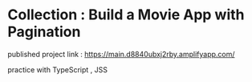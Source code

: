 # Collection : Build a Movie App with Pagination

published project link : https://main.d8840ubxj2rby.amplifyapp.com/

practice with TypeScript , JSS
